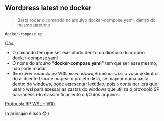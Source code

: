 ## Wordpress latest no docker

> Basta rodar o comando no arquivo docker-compose.yaml, dentro do mesmo diretorio

`docker-compose up`

*Obs:*

- O comando tem que ser executado dentro do diretório do arquivo docker-compose.yaml
- O nome do arquivo **"docker-compose.yaml"** tem que ser esse mesmo, nao pode mudar.
- Se estiver rodando no WSL no windows, é melhor criar o volume dentro do ambiente Linux e mapear o projeto de lá, se mapear numa pasta dentro do windows, pode apresentar lentidao, pois o container terá que usar o wsl para acessar as pastas do windows que utiliza o protocolo 9P para acessa-lo e assim ficar lento o I/O dos arquivos.

[Protocolo 9P WSL - W10](https://devblogs.microsoft.com/commandline/whats-new-for-wsl-in-windows-10-version-1903/ "WSL - 9Protocol on W10").

(a principio é isso 😎 )
